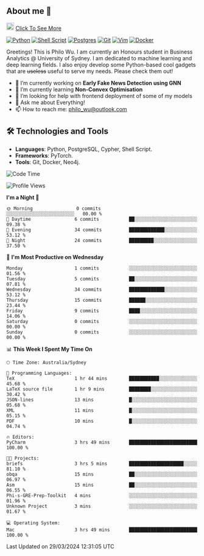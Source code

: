 ## About me 🤗

<a href="#"><img src="https://media.giphy.com/media/hvRJCLFzcasrR4ia7z/giphy.gif" width="20px" height="20px"></a> [Click To See More](https://philowu.notion.site/philowu/Philo-Hao-Wu-8bc7b2a81217493399d7db22df70fbfd)

[![Python](https://img.shields.io/badge/python-3670A0?style=for-the-badge&logo=python&logoColor=ffdd54)](#)
[![Shell Script](https://img.shields.io/badge/shell_script-%23121011.svg?style=for-the-badge&logo=gnu-bash&logoColor=white)](#)
[![Postgres](https://img.shields.io/badge/postgres-%23316192.svg?style=for-the-badge&logo=postgresql&logoColor=white)](#)
[![Git](https://img.shields.io/badge/git-%23F05033.svg?style=for-the-badge&logo=git&logoColor=white)](#)
[![Vim](https://img.shields.io/badge/VIM-%2311AB00.svg?style=for-the-badge&logo=vim&logoColor=white)](#)
[![Docker](https://img.shields.io/badge/docker-%230db7ed.svg?style=for-the-badge&logo=docker&logoColor=white)](#)

Greetings! This is Philo Wu. I am currently an Honours student in Business Analytics \@ University of Sydney. I am dedicated to machine learning and deep learning fields. I also enjoy develop some Python-based cool gadgets that are ~~useless~~ useful to serve my needs. Please check them out!

- 🔭 I’m currently working on **Early Fake News Detection using GNN**
- 🌱 I’m currently learning **Non-Convex Optimisation**
- 🤔 I’m looking for help with frontend deployment of some of my models
- 💬 Ask me about Everything!
- 📫 How to reach me: philo_wu@outlook.com

## 🛠 Technologies and Tools
- **Languages**: Python, PostgreSQL, Cypher, Shell Script.
- **Frameworks**: PyTorch.
- **Tools**: Git, Docker, Neo4j.

<!--START_SECTION:waka-->
![Code Time](http://img.shields.io/badge/Code%20Time-66%20hrs%2058%20mins-blue)

![Profile Views](http://img.shields.io/badge/Profile%20Views-1-blue)

**I'm a Night 🦉** 

```text
🌞 Morning                0 commits           ░░░░░░░░░░░░░░░░░░░░░░░░░   00.00 % 
🌆 Daytime                6 commits           ██░░░░░░░░░░░░░░░░░░░░░░░   09.38 % 
🌃 Evening                34 commits          █████████████░░░░░░░░░░░░   53.12 % 
🌙 Night                  24 commits          █████████░░░░░░░░░░░░░░░░   37.50 % 
```
📅 **I'm Most Productive on Wednesday** 

```text
Monday                   1 commits           ░░░░░░░░░░░░░░░░░░░░░░░░░   01.56 % 
Tuesday                  5 commits           ██░░░░░░░░░░░░░░░░░░░░░░░   07.81 % 
Wednesday                34 commits          █████████████░░░░░░░░░░░░   53.12 % 
Thursday                 15 commits          ██████░░░░░░░░░░░░░░░░░░░   23.44 % 
Friday                   9 commits           ████░░░░░░░░░░░░░░░░░░░░░   14.06 % 
Saturday                 0 commits           ░░░░░░░░░░░░░░░░░░░░░░░░░   00.00 % 
Sunday                   0 commits           ░░░░░░░░░░░░░░░░░░░░░░░░░   00.00 % 
```


📊 **This Week I Spent My Time On** 

```text
🕑︎ Time Zone: Australia/Sydney

💬 Programming Languages: 
TeX                      1 hr 44 mins        ███████████░░░░░░░░░░░░░░   45.68 % 
LaTeX source file        1 hr 9 mins         ████████░░░░░░░░░░░░░░░░░   30.42 % 
JSON-lines               13 mins             █░░░░░░░░░░░░░░░░░░░░░░░░   05.68 % 
XML                      11 mins             █░░░░░░░░░░░░░░░░░░░░░░░░   05.15 % 
PDF                      10 mins             █░░░░░░░░░░░░░░░░░░░░░░░░   04.74 % 

🔥 Editors: 
PyCharm                  3 hrs 49 mins       █████████████████████████   100.00 % 

🐱‍💻 Projects: 
briefs                   3 hrs 5 mins        ████████████████████░░░░░   81.10 % 
obqa                     15 mins             ██░░░░░░░░░░░░░░░░░░░░░░░   06.97 % 
Asm                      15 mins             ██░░░░░░░░░░░░░░░░░░░░░░░   06.55 % 
Phi-s-GRE-Prep-Toolkit   4 mins              ░░░░░░░░░░░░░░░░░░░░░░░░░   01.96 % 
Unknown Project          3 mins              ░░░░░░░░░░░░░░░░░░░░░░░░░   01.67 % 

💻 Operating System: 
Mac                      3 hrs 49 mins       █████████████████████████   100.00 % 
```


 Last Updated on 29/03/2024 12:31:05 UTC
<!--END_SECTION:waka-->
